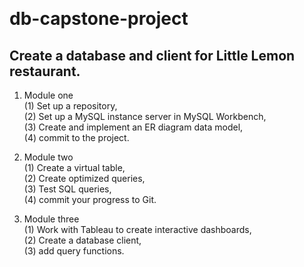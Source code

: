 
  
<h1 class="code-line" data-line-start=0 data-line-end=1 ><a id="dbcapstoneproject_0"></a>db-capstone-project</h1>
<h2 class="code-line" data-line-start=2 data-line-end=3 ><a id="Create_a_database_and_client_for_Little_Lemon_restaurant_2"></a>Create a database and client for Little Lemon restaurant.</h2>
<ol>
<li class="has-line-data" data-line-start="4" data-line-end="10">
<p class="has-line-data" data-line-start="4" data-line-end="9">Module one<br>
(1) Set up a repository,<br>
(2) Set up a MySQL instance server in MySQL Workbench,<br>
(3) Create and implement an ER diagram data model,<br>
(4) commit to the project.</p>
</li>
<li class="has-line-data" data-line-start="10" data-line-end="15">
<p class="has-line-data" data-line-start="10" data-line-end="15">Module two<br>
(1) Create a virtual table,<br>
(2) Create optimized queries,<br>
(3) Test SQL queries,<br>
(4) commit your progress to Git.</p>
</li>
</ol>
<ol start="3">
<li class="has-line-data" data-line-start="17" data-line-end="21">Module three<br>
(1) Work with Tableau to create interactive dashboards,<br>
(2) Create a database client,<br>
(3) add query functions.</li>
</ol>
